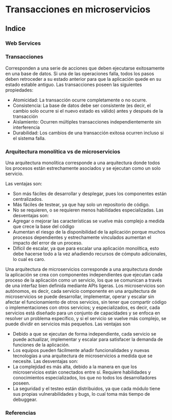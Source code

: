 # Transacciones en microservicios
## Indice

### Web Services


### Transacciones
Corresponden a una serie de acciones que deben ejecutarse exitosamente en una base de datos. Si una  de las operaciones falla, todos los pasos deben retroceder a su estado anterior para que la aplicación quede en su estado estable antiguo. Las transacciones poseen las siguientes propiedades:
- Atomicidad: La transacción ocurre completamente o no ocurre.
- Consistencia: La base de datos debe ser consistente (es decir, el cambio solo ocurre si el nuevo estado es válido) antes y después de la transacción
- Aislamiento: Ocurren múltiples transacciones independientemente sin interferencia
- Durabilidad: Los cambios de una transacción exitosa ocurren incluso si el sistema falla.

### Arquitectura monolítica vs de microservicios
Una arquitectura monolítica corresponde a una arquitectura donde todos los procesos están estrechamente asociados y se ejecutan como un solo servicio.

Las ventajas son:
- Son más fáciles de desarrollar y desplegar, pues los componentes están centralizados.
- Más fáciles de testear, ya que hay solo un repositorio de código.
- No se requieren, o se requieren menos habilidades especializadas.
Las desventajas son:
- Agregar o mejorar las características se vuelve más complejo a medida que crece la base del código
- Aumentan el riesgo de la disponibilidad de la aplicación porque muchos procesos dependientes y estrechamente vinculados aumentan el impacto del error de un proceso.
- Difícil de escalar, ya que para escalar una aplicación monolítica, esto debe hacerse todo a la vez añadiendo recursos de cómputo adicionales, lo cual es caro.

Una arquitectura de microservicios corresponde a una arquitectura donde la aplicación se crea con componentes independientes que ejecutan cada proceso de la aplicación como un servicio, los que se comunican a través de una interfaz bien definida mediante APIs ligeras.
Los microservicios son autónomos, es decir, cada servicio componente en una arquitectura de microservicios se puede desarrollar, implementar, operar y escalar sin afectar el funcionamiento de otros servicios, sin tener que compartir código o implementaciones con otros servicios; y especializados, es decir, cada servicios está diseñado para un conjunto de capacidades y se enfoca en resolver un problema específico, y si el servicio se vuelve más complejo, se puede dividir en servicios más pequeños.
Las ventajas son
- Debido a que se ejecutan de forma independiente, cada servicio se puede actualizar, implementar y escalar para satisfacer la demanda de funciones de la aplicación.
- Los equipos pueden fácilmente añadir funcionalidades y nuevas tecnologías a una arquitectura de microservicios a medida que se necesite.
Las desventajas son:
- La complejidad es más alta, debido a la manera en que los microservicios están conectados entre sí.
Requiere habilidades y conocimientos especializados, los que no todos los desarrolladores poseen.
- La seguridad y el testeo están distribuidos, ya que cada módulo tiene sus propias vulnerabilidades y bugs, lo cual toma más tiempo de debuggear.


### Referencias
